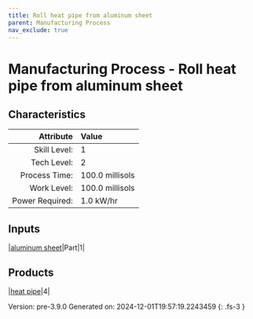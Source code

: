 ```yaml
---
title: Roll heat pipe from aluminum sheet
parent: Manufacturing Process
nav_exclude: true
---
```

# Manufacturing Process - Roll heat pipe from aluminum sheet


## Characteristics

| Attribute      | Value |
|--------:|:------|
|Skill Level:|1|
|Tech Level:|2|
|Process Time:|100.0 millisols|
|Work Level:|100.0 millisols|
|Power Required:|1.0 kW/hr|

## Inputs

|[aluminum sheet](../part/aluminum-sheet.html)|Part|1|

## Products

|[heat pipe](../part/heat-pipe.html)|4|


Version: pre-3.9.0 Generated on: 2024-12-01T19:57:19.2243459
{: .fs-3 }

